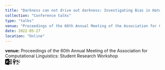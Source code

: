 ```yaml
---
title: "Darkness can not drive out darkness: Investigating Bias in Hate SpeechDetection Models"
collection: "Conference talks"
type: "talks"
venue: "Proceedings of the 60th Annual Meeting of the Association for Computational Linguistics: Student Research Workshop"
date: 2022-05-27
location: "Online"
---
```

<b>venue:</b> Proceedings of the 60th Annual Meeting of the Association for Computational Linguistics: Student Research Workshop<br>
<a href="/files/talks/2022/SRW_2022/ACL_SRW_2022_presentation.pdf"><img src="/images/ppt_symbol.png" alt="Link to PPT" style="width:22px;height:22px;"></a>
<a href="/files/talks/2022/SRW_2022/video1714387791.mp4"><img src="/images/lecture_symbol.png" alt="Link to Talk" style="width:22px;height:22px;"></a>


